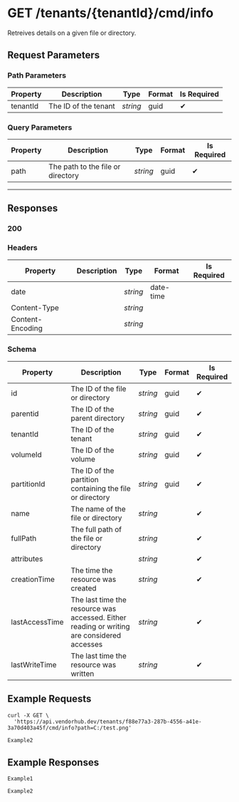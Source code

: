 # **GET**   /tenants/{tenantId}/cmd/info

Retreives details on a given file or directory.

## __Request Parameters__

### Path Parameters

   | Property | Description          | Type     | Format | Is Required |
   | -------- | -------------------- | -------- | ------ | ----------- |
   | tenantId | The ID of the tenant | _string_ | guid   | ✔           |

### Query Parameters

 | Property | Description                       | Type     | Format | Is Required |
 | -------- | --------------------------------- | -------- | ------ | ----------- |
 | path     | The path to the file or directory | _string_ | guid   | ✔           |
  
___

## __Responses__

### __200__

### Headers

 | Property         | Description | Type     | Format    | Is Required |
 | ---------------- | ----------- | -------- | --------- | ----------- |
 | date             |             | _string_ | date-time |             |
 | Content-Type     |             | _string_ |           |             |
 | Content-Encoding |             | _string_ |           |             |
  
### Schema

| Property       | Description                                                                                | Type     | Format | Is Required |
| -------------- | ------------------------------------------------------------------------------------------ | -------- | ------ | ----------- |
| id             | The ID of the file or directory                                                            | _string_ | guid   | ✔           |
| parentid       | The ID of the parent directory                                                             | _string_ | guid   | ✔           |
| tenantId       | The ID of the tenant                                                                       | _string_ | guid   | ✔           |
| volumeId       | The ID of the volume                                                                       | _string_ | guid   | ✔           |
| partitionId    | The ID of the partition containing the file or directory                                   | _string_ | guid   | ✔           |
| name           | The name of the file or directory                                                          | _string_ |        | ✔           |
| fullPath       | The full path of the file or directory                                                     | _string_ |        | ✔           |
| attributes     |                                                                                            | _string_ |        | ✔           |
| creationTime   | The time the resource was created                                                          | _string_ |        | ✔           |
| lastAccessTime | The last time the resource was accessed. Either reading or writing are considered accesses | _string_ |        | ✔           |
| lastWriteTime  | The last time the resource was written                                                     | _string_ |        | ✔           |

## __Example Requests__

```cURL tab="cURL"
curl -X GET \
  'https://api.vendorhub.dev/tenants/f88e77a3-287b-4556-a41e-3a70d403a45f/cmd/info?path=C:/test.png'
```

```c# tab="C#"
Example2
```

## __Example Responses__

```cURL tab="cURL"
Example1
```

```C# tab="C#"
Example2
```
